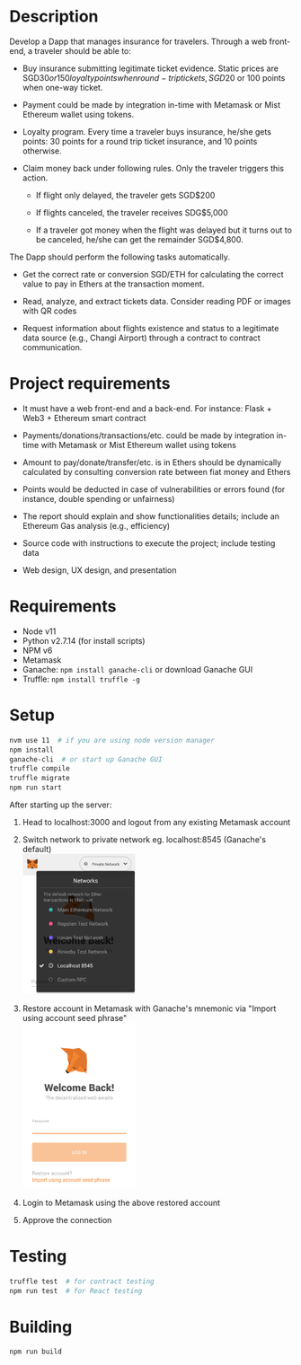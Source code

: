 # Description
Develop a Dapp that manages insurance for travelers. Through a web front-end,
a traveler should be able to:

- Buy insurance submitting legitimate ticket evidence. 
    Static prices are SGD$30 or 150 loyalty points when round-trip tickets,
    SGD$20 or 100 points when one-way ticket.

- Payment could be made by integration in-time with Metamask or
    Mist Ethereum wallet using tokens.

- Loyalty program. Every time a traveler buys insurance, he/she gets points:
    30 points for a round trip ticket insurance, and 10 points otherwise.

- Claim money back under following rules. Only the traveler triggers this action.

  - If flight only delayed, the traveler gets SGD$200

  - If flights canceled, the traveler receives SDG$5,000

  - If a traveler got money when the flight was delayed but it turns out
        to be canceled, he/she can get the remainder SGD$4,800.

The Dapp should perform the following tasks automatically.

- Get the correct rate or conversion SGD/ETH for calculating the
    correct value to pay in Ethers at the transaction moment.

- Read, analyze, and extract tickets data. Consider reading PDF or
    images with QR codes
- Request information about flights existence and status to a legitimate
    data source (e.g., Changi Airport) through a contract to contract communication.


# Project requirements

- It must have a web front-end and a back-end.
    For instance: Flask + Web3 + Ethereum smart contract

- Payments/donations/transactions/etc. could be made by integration
    in-time with Metamask or Mist Ethereum wallet using tokens

- Amount to pay/donate/transfer/etc. is in Ethers should be
    dynamically calculated by consulting conversion rate between fiat money and Ethers

- Points would be deducted in case of vulnerabilities or errors
    found (for instance, double spending or unfairness)

- The report should explain and show functionalities details;
    include an Ethereum Gas analysis (e.g., efficiency) 

- Source code with instructions to execute the project;
    include testing data

- Web design, UX design, and presentation


# Requirements
- Node v11
- Python v2.7.14 (for install scripts)
- NPM v6
- Metamask
- Ganache: `npm install ganache-cli` or download Ganache GUI
- Truffle: `npm install truffle -g`


# Setup
```sh
nvm use 11  # if you are using node version manager
npm install
ganache-cli  # or start up Ganache GUI
truffle compile
truffle migrate
npm run start
```

After starting up the server:

1. Head to localhost:3000 and logout from any existing Metamask account

2. Switch network to private network eg. localhost:8545 (Ganache's default)
    <br><img src="images/metamask_networks.png" width="200">

3. Restore account in Metamask with Ganache's mnemonic 
    via "Import using account seed phrase"
    <br><img src="images/metamask_seed.png" width="200">

4. Login to Metamask using the above restored account

5. Approve the connection


# Testing
```sh
truffle test  # for contract testing
npm run test  # for React testing
```


# Building
```sh
npm run build
```
